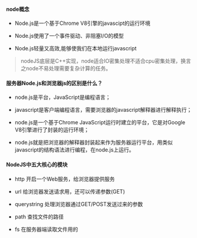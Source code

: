 #### node概念

* Node.js是一个基于Chrome V8引擎的javascipt的运行环境

* Node.js使用了一个事件驱动、非阻塞I/O的模型

* Node.js轻量又高效,能够使我们在本地运行javascript

> nodeJS底层是C++实现，node适合IO密集处理不适合cpu密集处理，换言之node不易处理需要复杂计算的任务。

#### 服务器Node.js和浏览器js的区别是什么？

* node.js是平台，JavaScript是编程语言；

* javascript是客户端编程语言，需要浏览器的javascript解释器进行解释执行；

* node.js是一个基于Chrome JavaScript运行时建立的平台，它是对Google V8引擎进行了封装的运行环境；

* node.js就是把浏览器的解释器封装起来作为服务器运行平台，用类似javascript的结构语法进行编程，在node.js上运行。

#### NodeJS中五大核心的模块

* http 开启一个Web服务，给浏览器提供服务

* url 给浏览器发送请求用，还可以传递参数(GET)

* querystring 处理浏览器通过GET/POST发送过来的参数

* path 查找文件的路径

* fs 在服务器端读取文件用的
  